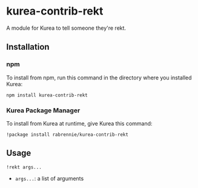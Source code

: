 # kurea-contrib-rekt

A module for Kurea to tell someone they're rekt.

## Installation

### npm

To install from npm, run this command in the directory where you installed Kurea:

`npm install kurea-contrib-rekt`

### Kurea Package Manager

To install from Kurea at runtime, give Kurea this command:

`!package install rabrennie/kurea-contrib-rekt`

## Usage

`!rekt args...`

 - `args...`: a list of arguments
 